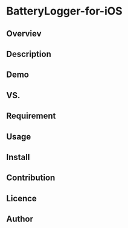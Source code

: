 BatteryLogger-for-iOS
====
Overviev
----

## Description

## Demo

## VS. 

## Requirement

## Usage

## Install

## Contribution

## Licence

## Author
